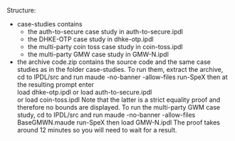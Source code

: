 Structure: 
 - case-studies contains
    - the auth-to-secure case study in auth-to-secure.ipdl
    - the DHKE-OTP case study in dhke-otp.ipdl
    - the multi-party coin toss case study in coin-toss.ipdl
    - the multi-party GMW case study in GMW-N.ipdl
 - the archive code.zip contains the source code 
 and the same case studies as in the folder case-studies. 
 To run them, extract the archive, cd to IPDL/src and run
  maude -no-banner -allow-files run-SpeX
 then at the resulting prompt enter  
  load dhke-otp.ipdl
 or 
  load auth-to-secure.ipdl  
 or
  load coin-toss.ipdl
 Note that the latter is a strict equality proof and therefore no bounds are displayed.
To run the multi-party GWM case study, cd to IPDL/src and run
 maude -no-banner -allow-files BaseGMWN.maude run-SpeX
then 
  load GMW-N.ipdl
The proof takes around 12 minutes so you will need to wait for a result.
